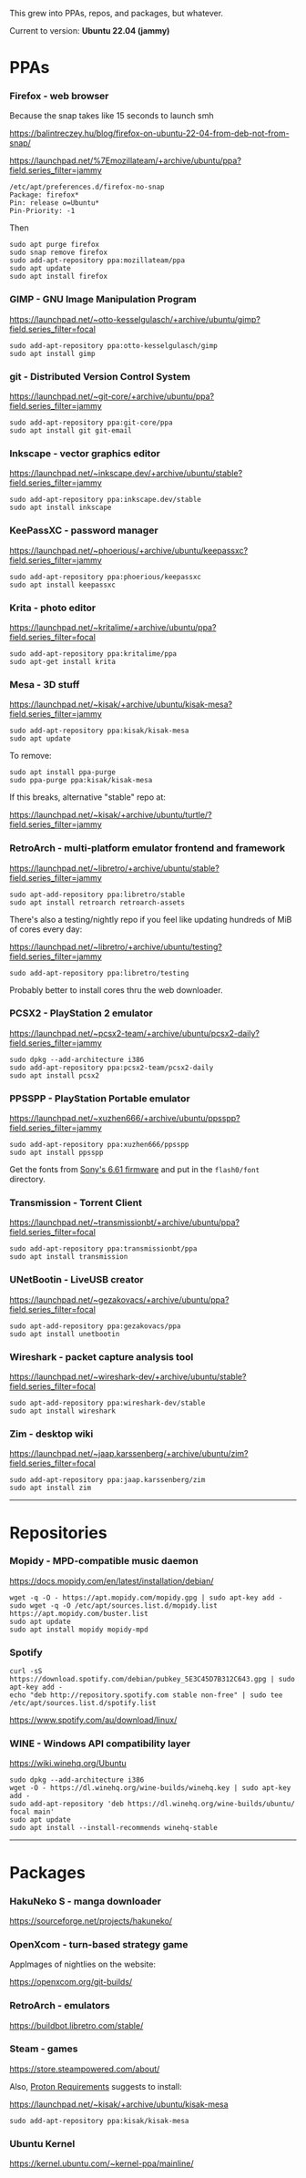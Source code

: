This grew into PPAs, repos, and packages, but whatever.

Current to version: **Ubuntu 22.04 (jammy)**

# PPAs

### Firefox - web browser

Because the snap takes like 15 seconds to launch smh

https://balintreczey.hu/blog/firefox-on-ubuntu-22-04-from-deb-not-from-snap/

https://launchpad.net/%7Emozillateam/+archive/ubuntu/ppa?field.series_filter=jammy

    /etc/apt/preferences.d/firefox-no-snap 
    Package: firefox*
    Pin: release o=Ubuntu*
    Pin-Priority: -1

Then

    sudo apt purge firefox
    sudo snap remove firefox
    sudo add-apt-repository ppa:mozillateam/ppa
    sudo apt update
    sudo apt install firefox

### GIMP - GNU Image Manipulation Program

https://launchpad.net/~otto-kesselgulasch/+archive/ubuntu/gimp?field.series_filter=focal

    sudo add-apt-repository ppa:otto-kesselgulasch/gimp
    sudo apt install gimp

### git - Distributed Version Control System

https://launchpad.net/~git-core/+archive/ubuntu/ppa?field.series_filter=jammy

    sudo add-apt-repository ppa:git-core/ppa
    sudo apt install git git-email

### Inkscape - vector graphics editor

https://launchpad.net/~inkscape.dev/+archive/ubuntu/stable?field.series_filter=jammy

    sudo add-apt-repository ppa:inkscape.dev/stable
    sudo apt install inkscape

### KeePassXC - password manager

https://launchpad.net/~phoerious/+archive/ubuntu/keepassxc?field.series_filter=jammy

    sudo add-apt-repository ppa:phoerious/keepassxc
    sudo apt install keepassxc

### Krita - photo editor

https://launchpad.net/~kritalime/+archive/ubuntu/ppa?field.series_filter=focal

    sudo add-apt-repository ppa:kritalime/ppa
    sudo apt-get install krita

### Mesa - 3D stuff

https://launchpad.net/~kisak/+archive/ubuntu/kisak-mesa?field.series_filter=jammy

    sudo add-apt-repository ppa:kisak/kisak-mesa
    sudo apt update

To remove:

    sudo apt install ppa-purge
    sudo ppa-purge ppa:kisak/kisak-mesa

If this breaks, alternative "stable" repo at:

 https://launchpad.net/~kisak/+archive/ubuntu/turtle/?field.series_filter=jammy

### RetroArch - multi-platform emulator frontend and framework

https://launchpad.net/~libretro/+archive/ubuntu/stable?field.series_filter=jammy

    sudo apt-add-repository ppa:libretro/stable
    sudo apt install retroarch retroarch-assets

There's also a testing/nightly repo if you feel like updating hundreds of MiB of cores every day:

https://launchpad.net/~libretro/+archive/ubuntu/testing?field.series_filter=jammy

    sudo add-apt-repository ppa:libretro/testing

Probably better to install cores thru the web downloader.

### PCSX2 - PlayStation 2 emulator

https://launchpad.net/~pcsx2-team/+archive/ubuntu/pcsx2-daily?field.series_filter=jammy

    sudo dpkg --add-architecture i386
    sudo add-apt-repository ppa:pcsx2-team/pcsx2-daily
    sudo apt install pcsx2

### PPSSPP - PlayStation Portable emulator

https://launchpad.net/~xuzhen666/+archive/ubuntu/ppsspp?field.series_filter=jammy

    sudo add-apt-repository ppa:xuzhen666/ppsspp
    sudo apt install ppsspp

Get the fonts from [Sony's 6.61 firmware](http://de01.psp.update.playstation.org/update/psp/image/eu/2014_1212_6be8878f475ac5b1a499b95ab2f7d301/EBOOT.PBP) and put in the `flash0/font` directory.

### Transmission - Torrent Client

https://launchpad.net/~transmissionbt/+archive/ubuntu/ppa?field.series_filter=focal

    sudo add-apt-repository ppa:transmissionbt/ppa
    sudo apt install transmission

### UNetBootin - LiveUSB creator

https://launchpad.net/~gezakovacs/+archive/ubuntu/ppa?field.series_filter=focal

    sudo apt-add-repository ppa:gezakovacs/ppa
    sudo apt install unetbootin

### Wireshark - packet capture analysis tool

https://launchpad.net/~wireshark-dev/+archive/ubuntu/stable?field.series_filter=focal

    sudo apt-add-repository ppa:wireshark-dev/stable
    sudo apt install wireshark

### Zim - desktop wiki

https://launchpad.net/~jaap.karssenberg/+archive/ubuntu/zim?field.series_filter=focal

    sudo add-apt-repository ppa:jaap.karssenberg/zim
    sudo apt install zim

----

# Repositories

### Mopidy - MPD-compatible music daemon

https://docs.mopidy.com/en/latest/installation/debian/

    wget -q -O - https://apt.mopidy.com/mopidy.gpg | sudo apt-key add -
    sudo wget -q -O /etc/apt/sources.list.d/mopidy.list https://apt.mopidy.com/buster.list
    sudo apt update
    sudo apt install mopidy mopidy-mpd

### Spotify

    curl -sS https://download.spotify.com/debian/pubkey_5E3C45D7B312C643.gpg | sudo apt-key add - 
    echo "deb http://repository.spotify.com stable non-free" | sudo tee /etc/apt/sources.list.d/spotify.list

https://www.spotify.com/au/download/linux/

### WINE - Windows API compatibility layer

https://wiki.winehq.org/Ubuntu

    sudo dpkg --add-architecture i386
    wget -O - https://dl.winehq.org/wine-builds/winehq.key | sudo apt-key add -
    sudo add-apt-repository 'deb https://dl.winehq.org/wine-builds/ubuntu/ focal main' 
    sudo apt update
    sudo apt install --install-recommends winehq-stable

----

# Packages

### HakuNeko S - manga downloader

https://sourceforge.net/projects/hakuneko/

### OpenXcom - turn-based strategy game

AppImages of nightlies on the website:

https://openxcom.org/git-builds/

### RetroArch - emulators

https://buildbot.libretro.com/stable/

### Steam - games

https://store.steampowered.com/about/

Also, [Proton Requirements](https://github.com/ValveSoftware/Proton/wiki/Requirements) suggests to install:

https://launchpad.net/~kisak/+archive/ubuntu/kisak-mesa

    sudo add-apt-repository ppa:kisak/kisak-mesa

### Ubuntu Kernel

https://kernel.ubuntu.com/~kernel-ppa/mainline/
